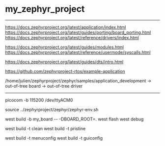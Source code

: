 # my_zephyr_project

------------------------------------------------------

https://docs.zephyrproject.org/latest/application/index.html
https://docs.zephyrproject.org/latest/guides/porting/board_porting.html
https://docs.zephyrproject.org/latest/reference/drivers/index.html

https://docs.zephyrproject.org/latest/guides/modules.html
https://docs.zephyrproject.org/latest/reference/usermode/syscalls.html

https://docs.zephyrproject.org/latest/guides/dts/intro.html


https://github.com/zephyrproject-rtos/example-application


/home/julien/zephyrproject/zephyr/samples/application_development
-> out-of-tree board
-> out-of-tree driver

------------------------------------------------------

picocom -b 115200 /dev/ttyACM0


source ../zephyrproject/zephyr/zephyr-env.sh

west build -b my_board -- -DBOARD_ROOT=.
west flash
west debug

west build -t clean
west build -t pristine

west build -t menuconfig
west build -t guiconfig

